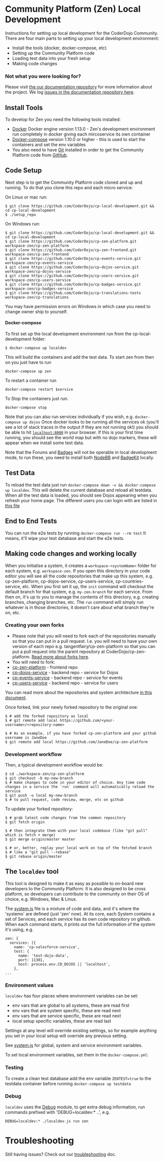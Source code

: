 # Community Platform (Zen) Local Development

Instructions for setting up local development for the CoderDojo Community. There are four main parts to setting up your local development environment:

* Install the tools (docker, docker-compose, etc)
* Setting up the Community Platform code
* Loading test data into your fresh setup
* Making code changes

### Not what you were looking for?

Please visit [the our documentation repository](https://github.com/CoderDojo/community-platform/blob/master/README.md)
for more information about the project. We log [issues in the documentation repository here](https://github.com/CoderDojo/community-platform/issues).

## Install Tools

To develop for Zen you need the following tools installed:

- [Docker](https://docs.docker.com/engine/installation/) Docker engine version 1.13.0 - Zen's
development environment run completely in docker giving each mircoservice its own container
- [Docker-compose](https://docs.docker.com/compose/install/) version 1.10.0 or higher - this is used
to start the containers and set the env variables
- You also need to have [Git](https://git-scm.com/) installed in order to get the Community Platform
code from [GitHub](https://github.com/coderdojo).

## Code Setup

Next step is to get the Community Platform code cloned and up and running. To do that you clone this
repo and each micro service:

On Linux or mac run:

```
$ git clone https://github.com/CoderDojo/cp-local-development.git && cd cp-local-development
$ ./setup_repo
```

On Windows run:

```
$ git clone https://github.com/CoderDojo/cp-local-development.git && cd cp-local-development
$ git clone https://github.com/CoderDojo/cp-zen-platform.git workspace-zen/cp-zen-platform
$ git clone https://github.com/CoderDojo/cp-zen-frontend.git workspace-zen/cp-zen-frontend
$ git clone https://github.com/CoderDojo/cp-events-service.git workspace-zen/cp-events-service
$ git clone https://github.com/CoderDojo/cp-dojos-service.git workspace-zen/cp-dojos-service
$ git clone https://github.com/CoderDojo/cp-users-service.git workspace-zen/cp-users-service
$ git clone https://github.com/CoderDojo/cp-badges-service.git workspace-zen/cp-badges-service
$ git clone https://github.com/CoderDojo/cp-translations-tests workspace-zen/cp-translations
```

You may have permission errors on Windows in which case you need to change owner ship to yourself.

#### Docker-compose

To first set up the local development environment run from the cp-local-development folder:
```
$ docker-compose up localdev
```
This will build the containers and add the test data. To start zen from then on
you just have to run
```
docker-compose up zen
```
To restart a container run
```
docker-compose restart $service
```
To Stop the containers just run.
```
docker-compose stop
```

Note that you can also run services individually if you wish, e.g. `docker-compose up dojos`
Once docker looks to be running all the services ok (you'll see a lot of stack traces in the output if they are not running ok!) you should be able to hit [`localhost:8000`](http://localhost:8000) in your browser. If this is your first time running, you should see the world map but with no dojo markers, these will appear when we install some test data.

Note that the Forums and [Badges](installing-badgekit.md) will not be operable in local development mode, to run these, you need to install both [NodeBB](https://nodebb.org) and [BadgeKit](installing-badgekit.md) locally.

## Test Data

To reload the test data just run `docker-compose down -v && docker-compose up localdev`. This will delete the current
database and reload all testdata.
When all the test data is loaded, you should see Dojos appearing when you refresh your home page.
The different users you can login with are listed in [this file](https://github.com/CoderDojo/cp-users-service/blob/master/test/fixtures/e2e/README.md)

## End to End Tests

You can run the e2e tests by running `docker-compose run --rm test`
It means, it'll wipe your test database and start the e2e tests.

## Making code changes and working locally

When you initialise a system, it creates a `workspace-<systemName>` folder for each system, e.g. `workspace-zen`. If you open this directory in your code editor you will see all the code repositories that make up this system, e.g. cp-zen-platform, cp-dojos-service, cp-users-service, cp-countries-service, etc. When you first set it up, the `init` command will checkout the default branch for that system, e.g. `my-zen-branch` for each service. From then on, it's up to you to manage the contents of this directory, e.g. creating branches, changing branches, etc. The `run` command will simply run whatever is in those directories, it doesn't care about what branch they're on, etc.

### Creating your own forks

- Please note that you will need to fork each of the repositories manually so that you can put in a pull request. I.e. you will need to have your own version of each repo e.g. tangentfairy/cp-zen-platform so that you can put a pull request into the parent repository at CoderDojo/cp-zen-platform. [Read more about forks here](https://help.github.com/articles/fork-a-repo/).
- You will need to fork:
 - [cp-zen-platform](https://github.com/CoderDojo/cp-zen-platform) - frontend repo
 - [cp-dojos-service](https://github.com/CoderDojo/cp-dojos-service) - backend repo - service for Dojos
 - [cp-events-service](https://github.com/CoderDojo/cp-events-service) - backend repo - service for events
 - [cp-users-service](https://github.com/CoderDojo/cp-users-service) - backend repo - service for users

You can read more about the repositories and system architecture [in this document](https://github.com/CoderDojo/community-platform/blob/master/architecture.md).

Once forked, link your newly forked repository to the original one:

```
$ # add the forked repository as local
$ # git remote add local https://github.com/<your-username>/<repository-name>

$ # As an example, if you have forked cp-zen-platform and your github username is JaneDoe
$ git remote add local https://github.com/JaneDoe/cp-zen-platform

```

### Development workflow

Then, a typical development workflow would be:

```
$ cd ./workspace-zen/cp-zen-platform
$ git checkout -b my-new-branch
$ # make changes to code in your editor of choice. Any time code changes in a service the `run` command will automatically reload the service
$ git push -u local my-new-branch
$ # to pull request, code review, merge, etc on github
```

To update your forked repository:

```
$ # grab latest code changes from the common repository
$ git fetch origin

$ # then integrate them with your local codebase (like "git pull" which is fetch + merge)
$ git merge origin/master master

$ # or, better, replay your local work on top of the fetched branch
$ # like a "git pull --rebase"
$ git rebase origin/master
```

## The `localdev` tool

This tool is designed to make it as easy as possible to on-board new developers to the Community Platform. It is also designed to be cross platform, so developers can contribute to the community on their OS of choice, e.g. Windows, Mac & Linux.

The [system.js](system.js) file is a mixture of code and data, and it's where the 'systems' are defined (just 'zen' now). At its core, each System contains a set of Services, and each service has its own code repository on github. When each command starts, it prints out the full information of the system it's using, e.g.

```
zen: {
  services: [{
    name: 'cp-salesforce-service',
    test: {
      name: 'test-dojo-data',
      port: 11301,
      host: process.env.CD_DOJOS || 'localhost',
    },
...
```

### Environment values

`localdev` has four places where environment variables can be set:

* env vars that are global to all systems, these are read first
* env vars that are system specific, these are read next
* env vars that are service specific, these are read next
* local setup specific variables, these are read last

Settings at any level will override existing settings, so for example anything you set in your local setup will override any previous setting.

See [system.js](system.js) for global, system and service environment variables.

To set local environment variables, set them in the `docker-compose.yml`:

### Testing

To create a clean test database add the env variable `ZENTEST=true` to the testdata container before
running `docker-compose up testdata`

### Debug

`localdev` uses the [Debug](http://npm.im/debug) module, to get extra debug information, run commands prefixed with 'DEBUG=localdev:* ..', e.g.

```
DEBUG=localdev:* ./localdev.js run zen
```

# Troubleshooting

Still having issues? Check out our [troubleshooting](troubleshooting.md) doc.
